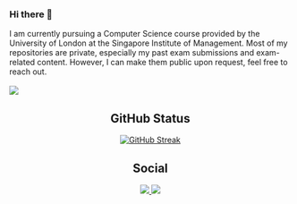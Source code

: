 ### Hi there 👋
I am currently pursuing a Computer Science course provided by the University of London at the Singapore Institute of Management. Most of my repositories are private, especially my past exam submissions and exam-related content. However, I can make them public upon request, feel free to reach out.</br></br>
[![](https://visitcount.itsvg.in/api?id=Jx1126&icon=5&color=12)](https://visitcount.itsvg.in)


<h2 align="center">
  GitHub Status
</h2>

<div align="center">
  <a href="https://git.io/streak-stats"><img src="https://streak-stats.demolab.com?user=Jx1126&theme=dark" alt="GitHub Streak" /></a>
</div>

<h2 align="center">
  Social
</h2>

<div align="center">
  <a href="https://discord.com/users/316914863605678081">
    <img src="https://img.shields.io/badge/Discord-7289DA?style=for-the-badge&logo=discord&logoColor=white">
  </a>
  <a href="https://www.instagram.com/_jx1126/">
    <img src="https://img.shields.io/badge/Instagram-E4405F?style=for-the-badge&logo=instagram&logoColor=white">
  </a>
</div>

